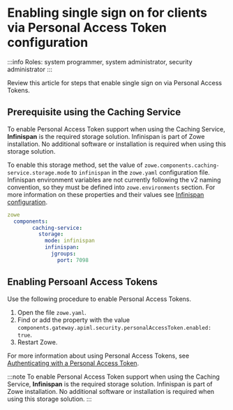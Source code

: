 # Enabling single sign on for clients via Personal Access Token configuration 


:::info Roles: system programmer, system administrator, security administrator
:::

Review this article for steps that enable single sign on via Personal Access Tokens. 

## Prerequisite using the Caching Service

To enable Personal Access Token support when using the Caching Service, **Infinispan** is the required storage solution. Infinispan is part of Zowe installation. No additional software or installation is required when using this storage solution.

To enable this storage method, set the value of `zowe.components.caching-service.storage.mode` to `infinispan` in the `zowe.yaml` configuration file. Infinispan environment variables are not currently following the v2 naming convention, so they must be defined into `zowe.environments` section.  For more information on these properties and their values see [Infinispan configuration](../extend/extend-apiml/api-mediation-infinispan.md#infinispan-configuration).

  ``` yaml
  zowe
    components:
          caching-service:
            storage:
              mode: infinispan
              infinispan: 
                jgroups:
                  port: 7098
  ```

## Enabling Persoanl Access Tokens

Use the following procedure to enable Personal Access Tokens.

1. Open the file `zowe.yaml`.
2. Find or add the property with the value `components.gateway.apiml.security.personalAccessToken.enabled: true`.
3. Restart Zowe.

For more information about using Personal Access Tokens, see [Authenticating with a Personal Access Token](./authenticating-with-personal-access-token.md).

:::note
To enable Personal Access Token support when using the Caching Service, **Infinispan** is the required storage solution. Infinispan is part of Zowe installation. No additional software or installation is required when using this storage solution.
:::